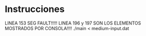 # Instrucciones
LINEA 153 SEG FAULT!!!!!
LINEA 196 y 197 SON LOS ELEMENTOS MOSTRADOS POR CONSOLA!!!!
./main < medium-input.dat
```

